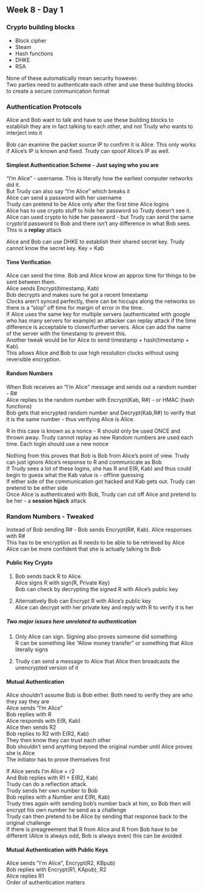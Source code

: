 ## Week 8 - Day 1
### Crypto building blocks
* Block cipher
* Steam
* Hash functions
* DHKE
* RSA

None of these automatically mean security however.  
Two parties need to authenticate each other and use these building blocks to create a secure communication format

### Authentication Protocols 
Alice and Bob want to talk and have to use these building blocks to establish they are in fact talking to each other, and not Trudy who wants to interject into it

Bob can examine the packet source IP to confirm it is Alice. This only works if Alice’s IP is known and fixed. Trudy can spoof Alice’s IP as well. 

#### Simplest Authentication Scheme - Just saying who you are
“I’m Alice” - username. 
This is literally how the earliest computer networks did it.  
But Trudy can also say “I’m Alice” which breaks it  
Alice can send a password with her username  
Trudy can pretend to be Alice only after the first time Alice logins  
Alice has to use crypto stuff to hide her password so Trudy doesn’t see it.  
Alice can used crypto to hide her password - but Trudy can send the same crypto’d password to Bob and there isn’t any difference in what Bob sees.  
This is a **replay** attack

Alice and Bob can use DHKE to establish their shared secret key. Trudy cannot know the secret key. Key = Kab

#### Time Verification
Alice can send the time. Bob and Alice know an approx time for things to be sent between them.  
Alice sends Encrypt(timestamp, Kab)  
Bob decrypts and makes sure he got a recent timestamp  
Clocks aren’t synced perfectly, there can be hiccups along the networks so there is a “slop” off time for margin of error in the time.  
If Alice uses the same key for multiple servers (authenticated with google who has many servers for example) an attacker can replay attack if the time difference is acceptable to closer/further servers. Alice can add the name of the server with the timestamp to prevent this.  
Another tweak would be for Alice to send timestamp + hash(timestamp + Kab).  
This allows Alice and Bob to use high resolution clocks without using reversible encryption.

#### Random Numbers
When Bob receives an “I’m Alice” message and sends out a random number - R#  
Alice replies to the random number with Encrypt(Kab, R#) - or HMAC (hash functions)  
Bob gets that encrypted random number and Decrypt(Kab,R#) to verify that it is the same number - thus verifying Alice is Alice.

R in this case is known as a nonce - R should only be used ONCE and thrown away. Trudy cannot replay as new Random numbers are used each time. Each login should use a new nonce

Nothing from this proves that Bob is Bob from Alice’s point of view. Trudy can just ignore Alice’s response to R and communicate as Bob  
If Trudy sees a lot of these logins, she has R and E(R, Kab) and thus could begin to guess what the Kab value is - offline guessing  
If either side of the communication got hacked and Kab gets out. Trudy can pretend to be either side  
Once Alice is authenticated with Bob, Trudy can cut off Alice and pretend to be her - a **session hijack** attack

### Random Numbers - Tweaked
Instead of Bob sending R# - Bob sends Encrypt(R#, Kab). Alice responses with R#  
This has to be encryption as R needs to be able to be retrieved by Alice  
Alice can be more confident that she is actually talking to Bob

#### Public Key Crypto
1. Bob sends back R to Alice.  
Alice signs R with sign(R, Private Key)  
Bob can check by decrypting the signed R with Alice’s public key

2. Alternatively Bob can Encrypt R with Alice’s public key  
Alice can decrypt with her private key and reply with R to verify it is her

##### Two major issues here unrelated to authentication
1. Only Alice can sign. Signing also proves someone did something  
R can be something like “Allow money transfer” or something that Alice literally signs

2. Trudy can send a message to Alice that Alice then broadcasts the unencrypted version of it

#### Mutual Authentication
Alice shouldn’t assume Bob is Bob either. Both need to verify they are who they say they are  
Alice sends “I’m Alice”  
Bob replies with R  
Alice responds with E(R, Kab)  
Alice then sends R2  
Bob replies to R2 with E(R2, Kab)  
They then know they can trust each other  
Bob shouldn’t send anything beyond the original number until Alice proves she is Alice  
The initiator has to prove themselves first

If Alice sends I’m Alice + r2  
And Bob replies with R1 + E(R2, Kab)  
Trudy can do a reflection attack.  
Trudy sends her own number to Bob  
Bob replies with a Number and E(Rt, Kab)  
Trudy tries again with sending bob’s number back at him, so Bob then will encrypt his own number he send as a challenge  
Trudy can then pretend to be Alice by sending that response back to the original challenge  
If there is preagreement that R from Alice and R from Bob have to be different (Alice is always odd, Bob is always even) this can be avoided

#### Mutual Authentication with Public Keys
Alice sends "I'm Alice", Encrypt(R2, KBpub)  
Bob replies with Encrypt(R1, KApub), R2  
Alice replies R1  
Order of authentication matters
